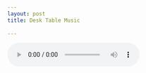 ```yaml
---
layout: post
title: Desk Table Music
 
---
```




<audio controls>
  <source src="/assets/recs/desktablemusik.m4a" type="audio/mpeg">
Your browser does not support the audio element.
</audio>